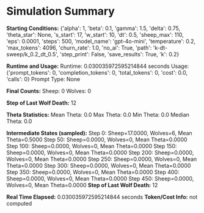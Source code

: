 # Simulation Summary

**Starting Conditions:**
{'alpha': 1, 'beta': 0.1, 'gamma': 1.5, 'delta': 0.75, 'theta_star': None, 's_start': 17, 'w_start': 10, 'dt': 0.5, 'sheep_max': 110, 'eps': 0.0001, 'steps': 500, 'model_name': 'gpt-4o-mini', 'temperature': 0.2, 'max_tokens': 4096, 'churn_rate': 1.0, 'no_ai': True, 'path': 'k-dt-sweep/k_0.2_dt_0.5', 'step_print': False, 'save_results': True, 'k': 0.2}

**Runtime and Usage:**
Runtime: 0.030035972595214844 seconds
Usage: {'prompt_tokens': 0, 'completion_tokens': 0, 'total_tokens': 0, 'cost': 0.0, 'calls': 0}
Prompt Type: None

**Final Counts:**
Sheep: 0
Wolves: 0

**Step of Last Wolf Death:**
12

**Theta Statistics:**
Mean Theta: 0.0
Max Theta: 0.0
Min Theta: 0.0
Median Theta: 0.0

**Intermediate States (sampled):**
Step 0: Sheep=17.0000, Wolves=6, Mean Theta=0.5000
Step 50: Sheep=0.0000, Wolves=0, Mean Theta=0.0000
Step 100: Sheep=0.0000, Wolves=0, Mean Theta=0.0000
Step 150: Sheep=0.0000, Wolves=0, Mean Theta=0.0000
Step 200: Sheep=0.0000, Wolves=0, Mean Theta=0.0000
Step 250: Sheep=0.0000, Wolves=0, Mean Theta=0.0000
Step 300: Sheep=0.0000, Wolves=0, Mean Theta=0.0000
Step 350: Sheep=0.0000, Wolves=0, Mean Theta=0.0000
Step 400: Sheep=0.0000, Wolves=0, Mean Theta=0.0000
Step 450: Sheep=0.0000, Wolves=0, Mean Theta=0.0000
**Step of Last Wolf Death:** 12

**Real Time Elapsed:** 0.030035972595214844 seconds
**Token/Cost Info:** not computed